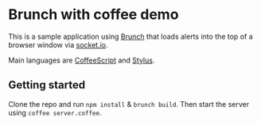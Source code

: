 # Brunch with coffee demo
This is a sample application using [Brunch](http://brunch.io/) that loads alerts into the top of a browser window via [socket.io](http://socket.io).

Main languages are [CoffeeScript](http://coffeescript.org/) and
[Stylus](http://learnboost.github.com/stylus/).

## Getting started

Clone the repo and run `npm install` & `brunch build`.
Then start the server using `coffee server.coffee`.

